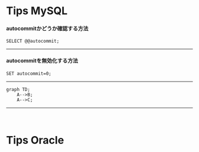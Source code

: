 # Tips MySQL
#### autocommitかどうか確認する方法<br>
``` MySQL
SELECT @@autocommit;
```
---

#### autocommitを無効化する方法<br>
```MySQL
SET autocommit=0;
```
---
```mermaid
graph TD;
    A-->B;
    A-->C;
   ```
---
<br>

# Tips Oracle

